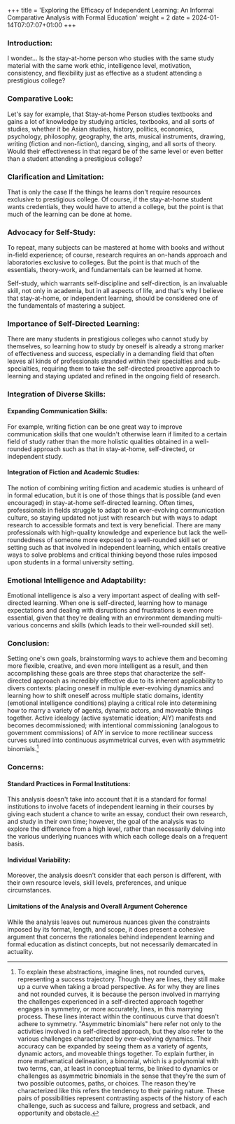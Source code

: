 +++
title = 'Exploring the Efficacy of Independent Learning: An Informal Comparative Analysis with Formal Education'
weight = 2
date = 2024-01-14T07:07:07+01:00
+++

### Introduction:

I wonder... Is the stay-at-home person who studies with the same study material with the same work ethic, intelligence level, motivation, consistency, and flexibility just as effective as a student attending a prestigious college?

### Comparative Look:

Let's say for example, that Stay-at-home Person studies textbooks and gains a lot of knowledge by studying articles, textbooks, and all sorts of studies, whether it be Asian studies, history, politics, economics, psychology, philosophy, geography, the arts, musical instruments, drawing, writing (fiction and non-fiction), dancing, singing, and all sorts of theory. Would their effectiveness in that regard be of the same level  or even better than a student attending a prestigious college?

### Clarification and Limitation:

That is only the case If the things he learns don't require resources exclusive to prestigious college. Of course, if the stay-at-home student wants credentials, they would have to attend a college, but the point is that much of the learning can be done at home.

### Advocacy for Self-Study:

To repeat, many subjects can be mastered at home with books and without in-field experience; of course, research requires an on-hands approach and laboratories exclusive to colleges. But the point is that much of the essentials, theory-work, and fundamentals can be learned at home.

Self-study, which warrants self-discipline and self-direction, is an invaluable skill, not only in academia, but in all aspects of life, and that's why I believe that stay-at-home, or independent learning, should be considered one of the fundamentals of mastering a subject.

### Importance of Self-Directed Learning:

There are many students in prestigious colleges who cannot study by themselves, so learning how to study by oneself is already a strong marker of effectiveness and success, especially in a demanding field that often leaves all kinds of professionals stranded within their specialties and sub-specialties, requiring them to take the self-directed proactive approach to learning and staying updated and refined in the ongoing field of research.

### Integration of Diverse Skills:

#### Expanding Communication Skills:

For example, writing fiction can be one great way to improve communication skills that one wouldn't otherwise learn if limited to a certain field of study rather than the more holistic qualities obtained in a well-rounded approach such as that in stay-at-home, self-directed, or independent study. 

#### Integration of Fiction and Academic Studies:

The notion of combining writing fiction and academic studies is unheard of in formal education, but it is one of those things that is possible (and even encouraged) in stay-at-home self-directed learning. Often times, professionals in fields struggle to adapt to an ever-evolving communication culture, so staying updated not just with research but with ways to adapt research to accessible formats and text is very beneficial. There are many professionals with high-quality knowledge and experience but lack the well-roundedness of someone more exposed to a well-rounded skill set or setting such as that involved in independent learning, which entails creative ways to solve problems and critical thinking beyond those rules imposed upon students in a formal university setting.

### Emotional Intelligence and Adaptability:

Emotional intelligence is also a very important aspect of dealing with self-directed learning. When one is self-directed, learning how to manage expectations and dealing with disruptions and frustrations is even more essential, given that they're dealing with an environment demanding multi-various concerns and skills (which leads to their well-rounded skill set).

### Conclusion:

Setting one's own goals, brainstorming ways to achieve them and becoming more flexible, creative, and even more intelligent as a result, and then accomplishing these goals are three steps that characterize the self-directed approach as incredibly effective due to its inherent applicability to divers contexts: placing oneself in multiple ever-evolving dynamics and learning how to shift oneself across multiple static domains, identity (emotional intelligence conditions) playing a critical role into determining how to marry a variety of agents, dynamic actors, and moveable things together. Active idealogy (active systematic ideation; AIY) manifests and becomes decommissioned; with intentional commissioning (analogous to government commissions) of AIY in service to more rectilinear success curves sutured into continuous asymmetrical curves, even with asymmetric binomials.[^1]

[^1]: To explain these abstractions, imagine lines, not rounded curves, representing a success trajectory. Though they are lines, they still make up a curve when taking a broad perspective. As for why they are lines and not rounded curves, it is because the person involved in marrying the challenges experienced in a self-directed approach together engages in symmetry, or more accurately, lines, in this marrying process. These lines interact within the continuous curve that doesn't adhere to symmetry. "Asymmetric binomials" here refer not only to the activities involved in a self-directed approach, but they also refer to the various challenges characterized by ever-evolving dynamics. Their accuracy can be expanded by seeing them as a variety of agents, dynamic actors, and moveable things together. To explain further, in more mathematical delineation, a binomial, which is a polynomial with two terms, can, at least in conceptual terms, be linked to dynamics or challenges as asymmetric binomials in the sense that they're the sum of two possible outcomes, paths, or choices. The reason they're characterized like this refers the tendency to their pairing nature. These pairs of possibilities represent contrasting aspects of the history of each challenge, such as success and failure, progress and setback, and opportunity and obstacle.

### Concerns:

#### Standard Practices in Formal Institutions:

This analysis doesn't take into account that it is a standard for formal institutions to involve facets of independent learning in their courses by giving each student a chance to write an essay, conduct their own research, and study in their own time; however, the goal of the analysis was to explore the difference from a high level, rather than necessarily delving into the various underlying nuances with which each college deals on a frequent basis.

#### Individual Variability:

Moreover, the analysis doesn't consider that each person is different, with their own resource levels, skill levels, preferences, and unique circumstances.

#### Limitations of the Analysis and Overall Argument Coherence

While the analysis leaves out numerous nuances given the constraints imposed by its format, length, and scope, it does present a cohesive argument that concerns the rationales behind independent learning and formal education as distinct concepts, but not necessarily demarcated in actuality.